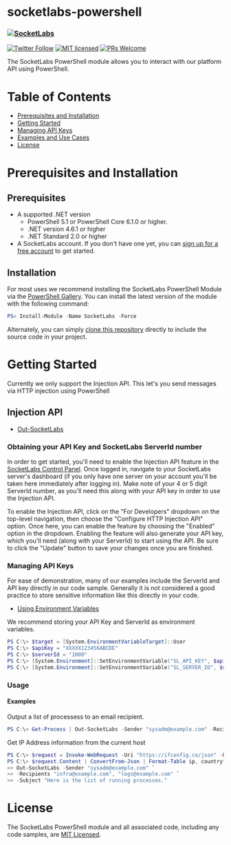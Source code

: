 # socketlabs-powershell
### [![SocketLabs](https://www.socketlabs.com/assets/logo-dark-sm.png)](https://www.socketlabs.com) 
[![Twitter Follow](https://img.shields.io/twitter/follow/socketlabs.svg?style=social&label=Follow)](https://twitter.com/socketlabs) [![MIT licensed](https://img.shields.io/badge/license-MIT-blue.svg)](./LICENSE) [![PRs Welcome](https://img.shields.io/badge/PRs-welcome-brightgreen.svg)](https://github.com/socketlabs/socketlabs-csharp/blob/master/CONTRIBUTING.md)
<!--
[![GitHub contributors](https://img.shields.io/github/contributors/socketlabs/csharp-socketlabs.svg)](https://github.com/socketlabs/csharp-socketlabs/graphs/contributors)
-->

The SocketLabs PowerShell module allows you to interact with our platform API using PowerShell.  

# Table of Contents
* [Prerequisites and Installation](#prerequisites-and-installation)
* [Getting Started](#getting-started)
* [Managing API Keys](#managing-api-keys)
* [Examples and Use Cases](#examples-and-use-cases)
* [License](#license)

# Prerequisites and Installation
## Prerequisites
* A supported .NET version
  * PowerShell 5.1 or PowerShell Core 6.1.0 or higher. 
  * .NET version 4.6.1 or higher
  * .NET Standard 2.0 or higher
* A SocketLabs account. If you don't have one yet, you can 
[sign up for a free account](https://signup.socketlabs.com/step-1?plan=free) 
to get started.

## Installation
For most uses we recommend installing the SocketLabs PowerShell Module via the 
[PowerShell Gallery](https://www.powershellgallery.com/packages/SocketLabsInjectionApi). 
You can install the latest version of the module with the following command:

```powershell
PS> Install-Module -Name SocketLabs -Force
```

Alternately, you can simply [clone this repository](https://github.com/socketlabs/socketlabs-powershell.git) 
directly to include the source code in your project.

# Getting Started

Currently we only support the Injection API.  This let's you send messages via 
HTTP injection using PowerShell

## Injection API
* [Out-SocketLabs](/src/SocketLabs/InjectionApi/Docs/Out-SocketLabs.md)

### Obtaining your API Key and SocketLabs ServerId number
In order to get started, you'll need to enable the Injection API feature in the 
[SocketLabs Control Panel](https://cp.socketlabs.com). Once logged in, navigate 
to your SocketLabs server's dashboard (if you only have one server on your account
you'll be taken here immediately after logging in). Make note of your 4 or 5 digit
ServerId number, as you'll need this along with your API key in order to use the 
Injection API. 

To enable the Injection API, click on the "For Developers" dropdown on the 
top-level navigation, then choose the "Configure HTTP Injection API" option. 
Once here, you can enable the feature by choosing the "Enabled" option in the
dropdown. Enabling the feature will also generate your API key, which you'll 
need (along with your ServerId) to start using the API. Be sure to click the 
"Update" button to save your changes once you are finished.


### Managing API Keys
For ease of demonstration, many of our examples include the ServerId and API 
key directly in our code sample. Generally it is not considered a good practice 
to store sensitive information like this directly in your code. 
* [Using Environment Variables](https://docs.microsoft.com/en-us/dotnet/api/system.environment.getenvironmentvariable)

We recommend storing your API Key and ServerId as environment variables.

```powershell
PS C:\> $target = [System.EnvironmentVariableTarget]::User
PS C:\> $apiKey = "XXXXX123456ABCDE"
PS C:\> $serverId = "1000"
PS C:\> [System.Environment]::SetEnvironmentVariable("SL_API_KEY", $apiKey, $target)
PS C:\> [System.Environment]::SetEnvironmentVariable("SL_SERVER_ID", $serverId, $target)
```


### Usage
#### Examples

Output a list of processess to an email recipient.

```powershell
PS C:\> Get-Process | Out-SocketLabs -Sender "sysadm@example.com" -Recipients "infra@example.com", "logs@example.com" -Subject "Here is the list of running processes."
```

Get IP Address information from the current host

```powershell
PS C:\> $request = Invoke-WebRequest -Uri "https://ifconfig.co/json" -UseBasicParsing
PS C:\> $request.Content | ConvertFrom-Json | Format-Table ip, country*, hostname | 
>> Out-SocketLabs -Sender "sysadm@example.com" `
>> -Recipients "infra@example.com", "logs@example.com" `
>> -Subject "Here is the list of running processes."
```



# License
The SocketLabs PowerShell module and all associated code, including any code 
samples, are [MIT Licensed](https://github.com/socketlabs/socketlabs-csharp/blob/master/LICENSE.MD).